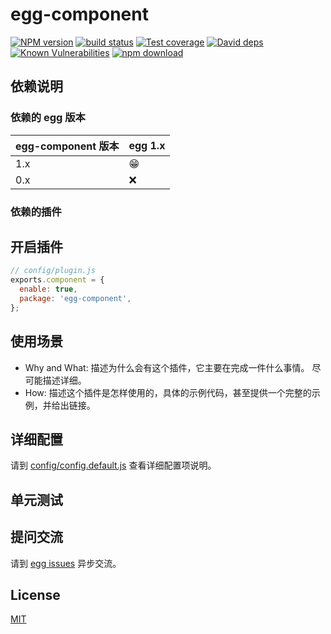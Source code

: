 # egg-component

[![NPM version][npm-image]][npm-url]
[![build status][travis-image]][travis-url]
[![Test coverage][codecov-image]][codecov-url]
[![David deps][david-image]][david-url]
[![Known Vulnerabilities][snyk-image]][snyk-url]
[![npm download][download-image]][download-url]

[npm-image]: https://img.shields.io/npm/v/egg-component.svg?style=flat-square
[npm-url]: https://npmjs.org/package/egg-component
[travis-image]: https://img.shields.io/travis/eggjs/egg-component.svg?style=flat-square
[travis-url]: https://travis-ci.org/eggjs/egg-component
[codecov-image]: https://img.shields.io/codecov/c/github/eggjs/egg-component.svg?style=flat-square
[codecov-url]: https://codecov.io/github/eggjs/egg-component?branch=master
[david-image]: https://img.shields.io/david/eggjs/egg-component.svg?style=flat-square
[david-url]: https://david-dm.org/eggjs/egg-component
[snyk-image]: https://snyk.io/test/npm/egg-component/badge.svg?style=flat-square
[snyk-url]: https://snyk.io/test/npm/egg-component
[download-image]: https://img.shields.io/npm/dm/egg-component.svg?style=flat-square
[download-url]: https://npmjs.org/package/egg-component

<!--
Description here.
-->

## 依赖说明

### 依赖的 egg 版本

egg-component 版本 | egg 1.x
--- | ---
1.x | 😁
0.x | ❌

### 依赖的插件
<!--

如果有依赖其它插件，请在这里特别说明。如

- security
- multipart

-->

## 开启插件

```js
// config/plugin.js
exports.component = {
  enable: true,
  package: 'egg-component',
};
```

## 使用场景

- Why and What: 描述为什么会有这个插件，它主要在完成一件什么事情。
尽可能描述详细。
- How: 描述这个插件是怎样使用的，具体的示例代码，甚至提供一个完整的示例，并给出链接。

## 详细配置

请到 [config/config.default.js](config/config.default.js) 查看详细配置项说明。

## 单元测试

<!-- 描述如何在单元测试中使用此插件，例如 schedule 如何触发。无则省略。-->

## 提问交流

请到 [egg issues](https://github.com/eggjs/egg/issues) 异步交流。

## License

[MIT](LICENSE)
